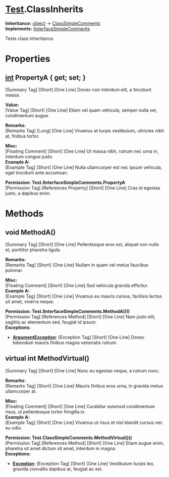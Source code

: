 # [Test](TableOfContents.Test.md).ClassInherits

**Inheritance:** [object](https://docs.microsoft.com/en-us/dotnet/api/system.object) → [ClassSimpleComments](Test.ClassSimpleComments.md)  
**Implements:** [IInterfaceSimpleComments](Test.IInterfaceSimpleComments.md)  
  
Tests class inheritance.  
  

# Properties

## [int](https://docs.microsoft.com/en-us/dotnet/api/system.int32) PropertyA { get; set; }

[Summary Tag] [Short] [One Line] Donec non interdum elit, a tincidunt massa.  
  
**Value:**  
[Value Tag] [Short] [One Line] Etiam vel quam vehicula, semper nulla vel, condimentum augue.  
  
**Remarks:**  
[Remarks Tag] [Long] [One Line] Vivamus at turpis vestibulum, ultricies nibh at, finibus tortor.  
  
**Misc:**  
[Floating Comment] [Short] [One Line] Ut massa nibh, rutrum nec urna in, interdum congue justo.  
**Example A:**  
[Example Tag] [Short] [One Line] Nulla ullamcorper est nec ipsum vehicula, eget tincidunt ante accumsan.  
  
**Permission: Test.IInterfaceSimpleComments.PropertyA**  
[Permission Tag] [References Property] [Short] [One Line] Cras id egestas justo, a dapibus enim.  

# Methods

## void MethodA()

[Summary Tag] [Short] [One Line] Pellentesque eros est, aliquet non nulla et, porttitor pharetra ligula.  
  
**Remarks:**  
[Remarks Tag] [Short] [One Line] Nullam in quam vel metus faucibus pulvinar.  
  
**Misc:**  
[Floating Comment] [Short] [One Line] Sed vehicula gravida efficitur.  
**Example A:**  
[Example Tag] [Short] [One Line] Vivamus eu mauris cursus, facilisis lectus sit amet, viverra neque.  
  
**Permission: Test.IInterfaceSimpleComments.MethodA()()**  
[Permission Tag] [References Method] [Short] [One Line] Nam justo elit, sagittis ac elementum sed, feugiat id ipsum.  
**Exceptions:**  
* **[ArgumentException](https://docs.microsoft.com/en-us/dotnet/api/system.argumentexception)**: [Exception Tag] [Short] [One Line] Donec bibendum mauris finibus magna venenatis rutrum.  

  

## virtual int MethodVirtual()

[Summary Tag] [Short] [One Line] Nunc eu egestas neque, a rutrum nunc.  
  
**Remarks:**  
[Remarks Tag] [Short] [One Line] Mauris finibus eros urna, in gravida metus ullamcorper at.  
  
**Misc:**  
[Floating Comment] [Short] [One Line] Curabitur euismod condimentum risus, ut pellentesque tortor fringilla in.  
**Example A:**  
[Example Tag] [Short] [One Line] Vivamus ut risus et nisl blandit cursus nec eu odio.  
  
**Permission: Test.ClassSimpleComments.MethodVirtual()()**  
[Permission Tag] [References Method] [Short] [One Line] Etiam augue enim, pharetra sit amet dictum sit amet, interdum in magna.  
**Exceptions:**  
* **[Exception](https://docs.microsoft.com/en-us/dotnet/api/system.exception)**: [Exception Tag] [Short] [One Line] Vestibulum turpis leo, gravida convallis dapibus at, feugiat ac est.  

  

